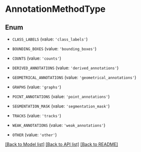 # AnnotationMethodType


## Enum

* `CLASS_LABELS` (value: `'class_labels'`)

* `BOUNDING_BOXES` (value: `'bounding_boxes'`)

* `COUNTS` (value: `'counts'`)

* `DERIVED_ANNOTATIONS` (value: `'derived_annotations'`)

* `GEOMETRICAL_ANNOTATIONS` (value: `'geometrical_annotations'`)

* `GRAPHS` (value: `'graphs'`)

* `POINT_ANNOTATIONS` (value: `'point_annotations'`)

* `SEGMENTATION_MASK` (value: `'segmentation_mask'`)

* `TRACKS` (value: `'tracks'`)

* `WEAK_ANNOTATIONS` (value: `'weak_annotations'`)

* `OTHER` (value: `'other'`)

[[Back to Model list]](../README.md#documentation-for-models) [[Back to API list]](../README.md#documentation-for-api-endpoints) [[Back to README]](../README.md)


